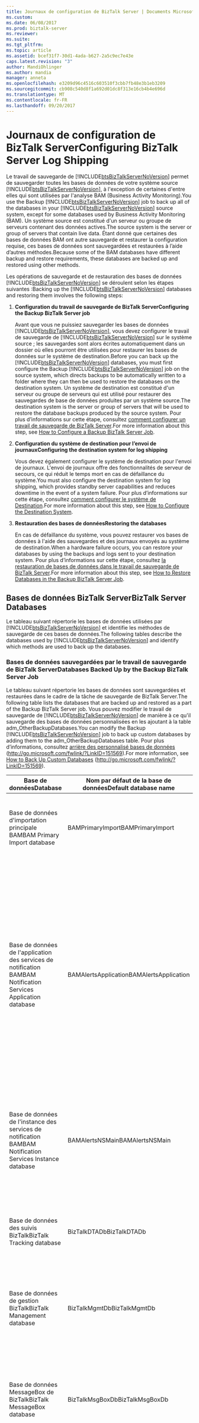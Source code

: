 ```yaml
---
title: Journaux de configuration de BizTalk Server | Documents Microsoft
ms.custom: 
ms.date: 06/08/2017
ms.prod: biztalk-server
ms.reviewer: 
ms.suite: 
ms.tgt_pltfrm: 
ms.topic: article
ms.assetid: bcef31f7-30d1-4ada-b627-2a5c9ec7e43e
caps.latest.revision: "3"
author: MandiOhlinger
ms.author: mandia
manager: anneta
ms.openlocfilehash: e3209d96c4516c603510f3cbb7fb48e3b1eb3209
ms.sourcegitcommit: cb908c540d8f1a692d01dc8f313e16cb4b4e696d
ms.translationtype: MT
ms.contentlocale: fr-FR
ms.lasthandoff: 09/20/2017
---
```

# <a name="configuring-biztalk-server-log-shipping"></a><span data-ttu-id="999a8-102">Journaux de configuration de BizTalk Server</span><span class="sxs-lookup"><span data-stu-id="999a8-102">Configuring BizTalk Server Log Shipping</span></span>
<span data-ttu-id="999a8-103">Le travail de sauvegarde de [!INCLUDE[btsBizTalkServerNoVersion](../includes/btsbiztalkservernoversion-md.md)] permet de sauvegarder toutes les bases de données de votre système source [!INCLUDE[btsBizTalkServerNoVersion](../includes/btsbiztalkservernoversion-md.md)], à l'exception de certaines d'entre elles qui sont utilisées par l'analyse BAM (Business Activity Monitoring).</span><span class="sxs-lookup"><span data-stu-id="999a8-103">You use the Backup [!INCLUDE[btsBizTalkServerNoVersion](../includes/btsbiztalkservernoversion-md.md)] job to back up all of the databases in your [!INCLUDE[btsBizTalkServerNoVersion](../includes/btsbiztalkservernoversion-md.md)] source system, except for some databases used by Business Activity Monitoring (BAM).</span></span> <span data-ttu-id="999a8-104">Un système source est constitué d'un serveur ou groupe de serveurs contenant des données actives.</span><span class="sxs-lookup"><span data-stu-id="999a8-104">The source system is the server or group of servers that contain live data.</span></span> <span data-ttu-id="999a8-105">Étant donné que certaines des bases de données BAM ont autre sauvegarde et restaurer la configuration requise, ces bases de données sont sauvegardées et restaurées à l’aide d’autres méthodes.</span><span class="sxs-lookup"><span data-stu-id="999a8-105">Because some of the BAM databases have different backup and restore requirements, these databases are backed up and restored using other methods.</span></span>  
  
 <span data-ttu-id="999a8-106">Les opérations de sauvegarde et de restauration des bases de données [!INCLUDE[btsBizTalkServerNoVersion](../includes/btsbiztalkservernoversion-md.md)] se déroulent selon les étapes suivantes :</span><span class="sxs-lookup"><span data-stu-id="999a8-106">Backing up the [!INCLUDE[btsBizTalkServerNoVersion](../includes/btsbiztalkservernoversion-md.md)] databases and restoring them involves the following steps:</span></span>  
  
1.  <span data-ttu-id="999a8-107">**Configuration du travail de sauvegarde de BizTalk Server**</span><span class="sxs-lookup"><span data-stu-id="999a8-107">**Configuring the Backup BizTalk Server job**</span></span>  
  
     <span data-ttu-id="999a8-108">Avant que vous ne puissiez sauvegarder les bases de données [!INCLUDE[btsBizTalkServerNoVersion](../includes/btsbiztalkservernoversion-md.md)], vous devez configurer le travail de sauvegarde de [!INCLUDE[btsBizTalkServerNoVersion](../includes/btsbiztalkservernoversion-md.md)] sur le système source ; les sauvegardes sont alors écrites automatiquement dans un dossier où elles pourront être utilisées pour restaurer les bases de données sur le système de destination.</span><span class="sxs-lookup"><span data-stu-id="999a8-108">Before you can back up the [!INCLUDE[btsBizTalkServerNoVersion](../includes/btsbiztalkservernoversion-md.md)] databases, you must first configure the Backup [!INCLUDE[btsBizTalkServerNoVersion](../includes/btsbiztalkservernoversion-md.md)] job on the source system, which directs backups to be automatically written to a folder where they can then be used to restore the databases on the destination system.</span></span> <span data-ttu-id="999a8-109">Un système de destination est constitué d'un serveur ou groupe de serveurs qui est utilisé pour restaurer des sauvegardes de base de données produites par un système source.</span><span class="sxs-lookup"><span data-stu-id="999a8-109">The destination system is the server or group of servers that will be used to restore the database backups produced by the source system.</span></span> <span data-ttu-id="999a8-110">Pour plus d’informations sur cette étape, consultez [comment configurer un travail de sauvegarde de BizTalk Server](../technical-guides/how-to-configure-a-backup-biztalk-server-job.md).</span><span class="sxs-lookup"><span data-stu-id="999a8-110">For more information about this step, see [How to Configure a Backup BizTalk Server Job](../technical-guides/how-to-configure-a-backup-biztalk-server-job.md).</span></span>  
  
2.  <span data-ttu-id="999a8-111">**Configuration du système de destination pour l’envoi de journaux**</span><span class="sxs-lookup"><span data-stu-id="999a8-111">**Configuring the destination system for log shipping**</span></span>  
  
     <span data-ttu-id="999a8-112">Vous devez également configurer le système de destination pour l'envoi de journaux. L'envoi de journaux offre des fonctionnalités de serveur de secours, ce qui réduit le temps mort en cas de défaillance du système.</span><span class="sxs-lookup"><span data-stu-id="999a8-112">You must also configure the destination system for log shipping, which provides standby server capabilities and reduces downtime in the event of a system failure.</span></span> <span data-ttu-id="999a8-113">Pour plus d’informations sur cette étape, consultez [comment configurer le système de Destination](../technical-guides/how-to-configure-the-destination-system.md).</span><span class="sxs-lookup"><span data-stu-id="999a8-113">For more information about this step, see [How to Configure the Destination System](../technical-guides/how-to-configure-the-destination-system.md).</span></span>  
  
3.  <span data-ttu-id="999a8-114">**Restauration des bases de données**</span><span class="sxs-lookup"><span data-stu-id="999a8-114">**Restoring the databases**</span></span>  
  
     <span data-ttu-id="999a8-115">En cas de défaillance du système, vous pouvez restaurer vos bases de données à l'aide des sauvegardes et des journaux envoyés au système de destination.</span><span class="sxs-lookup"><span data-stu-id="999a8-115">When a hardware failure occurs, you can restore your databases by using the backups and logs sent to your destination system.</span></span> <span data-ttu-id="999a8-116">Pour plus d’informations sur cette étape, consultez [la restauration de bases de données dans le travail de sauvegarde de BizTalk Server](../technical-guides/how-to-restore-databases-in-the-backup-biztalk-server-job.md).</span><span class="sxs-lookup"><span data-stu-id="999a8-116">For more information about this step, see [How to Restore Databases in the Backup BizTalk Server Job](../technical-guides/how-to-restore-databases-in-the-backup-biztalk-server-job.md).</span></span>  
  
## <a name="biztalk-server-databases"></a><span data-ttu-id="999a8-117">Bases de données BizTalk Server</span><span class="sxs-lookup"><span data-stu-id="999a8-117">BizTalk Server Databases</span></span>  
 <span data-ttu-id="999a8-118">Le tableau suivant répertorie les bases de données utilisées par [!INCLUDE[btsBizTalkServerNoVersion](../includes/btsbiztalkservernoversion-md.md)] et identifie les méthodes de sauvegarde de ces bases de données.</span><span class="sxs-lookup"><span data-stu-id="999a8-118">The following tables describe the databases used by [!INCLUDE[btsBizTalkServerNoVersion](../includes/btsbiztalkservernoversion-md.md)] and identify which methods are used to back up the databases.</span></span>  
  
### <a name="databases-backed-up-by-the-backup-biztalk-server-job"></a><span data-ttu-id="999a8-119">Bases de données sauvegardées par le travail de sauvegarde de BizTalk Server</span><span class="sxs-lookup"><span data-stu-id="999a8-119">Databases Backed Up by the Backup BizTalk Server Job</span></span>  
 <span data-ttu-id="999a8-120">Le tableau suivant répertorie les bases de données sont sauvegardées et restaurées dans le cadre de la tâche de sauvegarde de BizTalk Server.</span><span class="sxs-lookup"><span data-stu-id="999a8-120">The following table lists the databases that are backed up and restored as a part of the Backup BizTalk Server job.</span></span> <span data-ttu-id="999a8-121">Vous pouvez modifier le travail de sauvegarde de [!INCLUDE[btsBizTalkServerNoVersion](../includes/btsbiztalkservernoversion-md.md)] de manière à ce qu'il sauvegarde des bases de données personnalisées en les ajoutant à la table adm_OtherBackupDatabases.</span><span class="sxs-lookup"><span data-stu-id="999a8-121">You can modify the Backup [!INCLUDE[btsBizTalkServerNoVersion](../includes/btsbiztalkservernoversion-md.md)] job to back up custom databases by adding them to the adm_OtherBackupDatabases table.</span></span> <span data-ttu-id="999a8-122">Pour plus d’informations, consultez [arrière des personnalisé bases de données](http://go.microsoft.com/fwlink/?LinkID=151569) (http://go.microsoft.com/fwlink/?LinkID=151569).</span><span class="sxs-lookup"><span data-stu-id="999a8-122">For more information, see [How to Back Up Custom Databases](http://go.microsoft.com/fwlink/?LinkID=151569) (http://go.microsoft.com/fwlink/?LinkID=151569).</span></span>  
  
|<span data-ttu-id="999a8-123">Base de données</span><span class="sxs-lookup"><span data-stu-id="999a8-123">Database</span></span>|<span data-ttu-id="999a8-124">Nom par défaut de la base de données</span><span class="sxs-lookup"><span data-stu-id="999a8-124">Default database name</span></span>|<span data-ttu-id="999a8-125"> Description</span><span class="sxs-lookup"><span data-stu-id="999a8-125">Description</span></span>|  
|--------------|---------------------------|-----------------|  
|<span data-ttu-id="999a8-126">Base de données d'importation principale BAM</span><span class="sxs-lookup"><span data-stu-id="999a8-126">BAM Primary Import database</span></span>|<span data-ttu-id="999a8-127">BAMPrimaryImport</span><span class="sxs-lookup"><span data-stu-id="999a8-127">BAMPrimaryImport</span></span>|<span data-ttu-id="999a8-128">Base de données dans laquelle l'analyse BAM collecte les données de suivi brutes.</span><span class="sxs-lookup"><span data-stu-id="999a8-128">This is the database where the Business Activity Monitoring (BAM) collects raw tracking data.</span></span>|  
|<span data-ttu-id="999a8-129">Base de données de l'application des services de notification BAM</span><span class="sxs-lookup"><span data-stu-id="999a8-129">BAM Notification Services Application database</span></span>|<span data-ttu-id="999a8-130">BAMAlertsApplication</span><span class="sxs-lookup"><span data-stu-id="999a8-130">BAMAlertsApplication</span></span>|<span data-ttu-id="999a8-131">Cette base de données contient des informations d'alerte relatives aux notifications BAM.</span><span class="sxs-lookup"><span data-stu-id="999a8-131">This database contains alert information for BAM notifications.</span></span> <span data-ttu-id="999a8-132">Par exemple, lorsque vous créez une alerte à partir du portail BAM, des entrées spécifiant les conditions et les événements auxquels l'alerte se rapporte ainsi que des éléments de données relatifs à l'alerte sont insérés dans la base de données.</span><span class="sxs-lookup"><span data-stu-id="999a8-132">For example, when you create an alert using the BAM portal, entries are inserted in the database specifying the conditions and events to which the alert pertains, as well as other supporting data items for the alert.</span></span>|  
|<span data-ttu-id="999a8-133">Base de données de l'instance des services de notification BAM</span><span class="sxs-lookup"><span data-stu-id="999a8-133">BAM Notification Services Instance database</span></span>|<span data-ttu-id="999a8-134">BAMAlertsNSMain</span><span class="sxs-lookup"><span data-stu-id="999a8-134">BAMAlertsNSMain</span></span>|<span data-ttu-id="999a8-135">Cette base de données des informations d'instance précisant la manière dont les services de notification se connectent au système contrôlé par l'analyse BAM.</span><span class="sxs-lookup"><span data-stu-id="999a8-135">This database contains instance information specifying how the notification services connect to the system that BAM is monitoring.</span></span>|  
|<span data-ttu-id="999a8-136">Base de données des suivis BizTalk</span><span class="sxs-lookup"><span data-stu-id="999a8-136">BizTalk Tracking database</span></span>|<span data-ttu-id="999a8-137">BizTalkDTADb</span><span class="sxs-lookup"><span data-stu-id="999a8-137">BizTalkDTADb</span></span>|<span data-ttu-id="999a8-138">Cette base de données stocke les données d'analyse du fonctionnement traitées par le moteur de suivis BizTalk Server.</span><span class="sxs-lookup"><span data-stu-id="999a8-138">This database stores health monitoring data tracked by the BizTalk Server tracking engine.</span></span>|  
|<span data-ttu-id="999a8-139">Base de données de gestion BizTalk</span><span class="sxs-lookup"><span data-stu-id="999a8-139">BizTalk Management database</span></span>|<span data-ttu-id="999a8-140">BizTalkMgmtDb</span><span class="sxs-lookup"><span data-stu-id="999a8-140">BizTalkMgmtDb</span></span>|<span data-ttu-id="999a8-141">Cette base de données constitue la banque centrale de méta-informations de toutes les instances de BizTalk Server.</span><span class="sxs-lookup"><span data-stu-id="999a8-141">This database is the central meta-information store for all instances of BizTalk Server.</span></span>|  
|<span data-ttu-id="999a8-142">Base de données MessageBox de BizTalk</span><span class="sxs-lookup"><span data-stu-id="999a8-142">BizTalk MessageBox database</span></span>|<span data-ttu-id="999a8-143">BizTalkMsgBoxDb</span><span class="sxs-lookup"><span data-stu-id="999a8-143">BizTalkMsgBoxDb</span></span>|<span data-ttu-id="999a8-144">Cette base de données est utilisée par le moteur de BizTalk Server pour le routage, la mise en file d'attente, la gestion des instances et de nombreuses autres tâches.</span><span class="sxs-lookup"><span data-stu-id="999a8-144">This database is used by the BizTalk Server engine for routing, queuing, instance management, and a variety of other tasks.</span></span>|  
|<span data-ttu-id="999a8-145">Base de données du moteur de règles</span><span class="sxs-lookup"><span data-stu-id="999a8-145">Rule Engine database</span></span>|<span data-ttu-id="999a8-146">BizTalkRuleEngineDb</span><span class="sxs-lookup"><span data-stu-id="999a8-146">BizTalkRuleEngineDb</span></span>|<span data-ttu-id="999a8-147">Cette base de données constitue un référentiel pour les éléments suivants :</span><span class="sxs-lookup"><span data-stu-id="999a8-147">This database is a repository for:</span></span><br /><br /> <span data-ttu-id="999a8-148">-Les stratégies, qui sont des ensembles de règles associées.</span><span class="sxs-lookup"><span data-stu-id="999a8-148">-   Policies, which are sets of related rules.</span></span><br /><span data-ttu-id="999a8-149">-Les vocabulaires, qui sont des collections de noms conviviaux spécifique à un domaine pour référencer des données dans les règles.</span><span class="sxs-lookup"><span data-stu-id="999a8-149">-   Vocabularies, which are collections of user-friendly, domain-specific names for data references in rules.</span></span>|  
|<span data-ttu-id="999a8-150">Base de données SSO</span><span class="sxs-lookup"><span data-stu-id="999a8-150">SSO database</span></span>|<span data-ttu-id="999a8-151">SSODB</span><span class="sxs-lookup"><span data-stu-id="999a8-151">SSODB</span></span>|<span data-ttu-id="999a8-152">Cette base de données Enterprise Single Sign-On stocke en toute sécurité la configuration des informations pour les emplacements de réception.</span><span class="sxs-lookup"><span data-stu-id="999a8-152">This Enterprise Single Sign-On database more securely stores the configuration information for receive locations.</span></span>|  
  
### <a name="databases-backed-up-when-backing-up-the-bam-analysis-and-tracking-analysis-server-databases"></a><span data-ttu-id="999a8-153">Bases de données sauvegardées lors de la sauvegarde de l’analyse BAM et l’analyse de suivi des bases de données de serveur</span><span class="sxs-lookup"><span data-stu-id="999a8-153">Databases Backed Up When Backing Up the BAM Analysis and Tracking Analysis Server Databases</span></span>  
 <span data-ttu-id="999a8-154">Le tableau suivant répertorie les bases de données qui sont sauvegardés en utilisant les procédures dans [sauvegarde de l’analyse BAM et de suivi de base de données Analysis Server](http://msdn.microsoft.com/library/aa578580\(v=bts.70\).aspx):</span><span class="sxs-lookup"><span data-stu-id="999a8-154">The following table lists the databases that are backed up using the procedures in [Backing Up the BAM Analysis and Tracking Analysis Server Database](http://msdn.microsoft.com/library/aa578580\(v=bts.70\).aspx):</span></span>  
  
|<span data-ttu-id="999a8-155">Base de données</span><span class="sxs-lookup"><span data-stu-id="999a8-155">Database</span></span>|<span data-ttu-id="999a8-156">Nom par défaut de la base de données</span><span class="sxs-lookup"><span data-stu-id="999a8-156">Default database name</span></span>|<span data-ttu-id="999a8-157"> Description</span><span class="sxs-lookup"><span data-stu-id="999a8-157">Description</span></span>|  
|--------------|---------------------------|-----------------|  
|<span data-ttu-id="999a8-158">Schémas en étoile BAM</span><span class="sxs-lookup"><span data-stu-id="999a8-158">BAM Star Schema</span></span>|<span data-ttu-id="999a8-159">BAMStarSchema</span><span class="sxs-lookup"><span data-stu-id="999a8-159">BAMStarSchema</span></span>|<span data-ttu-id="999a8-160">Cette base de données contient le tableau intermédiaire et les tables de mesures et de dimensions.</span><span class="sxs-lookup"><span data-stu-id="999a8-160">This database contains the staging table, and the measure and dimension tables.</span></span>|  
|<span data-ttu-id="999a8-161">Analyse BAM</span><span class="sxs-lookup"><span data-stu-id="999a8-161">BAM Analysis</span></span>|<span data-ttu-id="999a8-162">BAMAnalysis</span><span class="sxs-lookup"><span data-stu-id="999a8-162">BAMAnalysis</span></span>|<span data-ttu-id="999a8-163">Cette base de données contient les cubes OLAP d'analyse BAM pour les analyses en ligne et hors ligne.</span><span class="sxs-lookup"><span data-stu-id="999a8-163">This database contains BAM OLAP cubes for both online and offline analysis.</span></span>|  
|<span data-ttu-id="999a8-164">Archives BAM</span><span class="sxs-lookup"><span data-stu-id="999a8-164">BAM Archive</span></span>|<span data-ttu-id="999a8-165">BAMArchive</span><span class="sxs-lookup"><span data-stu-id="999a8-165">BAMArchive</span></span>|<span data-ttu-id="999a8-166">Base de données dans laquelle sont archivées les anciennes données d'activité d'entreprise.</span><span class="sxs-lookup"><span data-stu-id="999a8-166">This database archives old business activity data.</span></span> <span data-ttu-id="999a8-167">Créez une base de données d'archives de l'analyse BAM pour réduire la quantité de données d'activité d'entreprise accumulées dans la base de données d'importation principale BAM.</span><span class="sxs-lookup"><span data-stu-id="999a8-167">Create a BAM Archive database to minimize the accumulation of business activity data in the BAM Primary Import database.</span></span>|  
|<span data-ttu-id="999a8-168">Serveur Analyse des suivis</span><span class="sxs-lookup"><span data-stu-id="999a8-168">Tracking Analysis Server</span></span>|<span data-ttu-id="999a8-169">BizTalkAnalysisDb</span><span class="sxs-lookup"><span data-stu-id="999a8-169">BizTalkAnalysisDb</span></span>|<span data-ttu-id="999a8-170">Cette base de données contient les cubes OLAP d'analyse de fonctionnement.</span><span class="sxs-lookup"><span data-stu-id="999a8-170">This database stores health monitoring online analytical processing (OLAP) cubes.</span></span>|  
  
 <span data-ttu-id="999a8-171">Cette section du guide d’exploitation décrit les étapes supplémentaires que vous devez suivre pour configurer BizTalk Server des journaux.</span><span class="sxs-lookup"><span data-stu-id="999a8-171">This section of the operations guide describes additional steps that you should follow to configure BizTalk Server log shipping.</span></span>  
  
## <a name="in-this-section"></a><span data-ttu-id="999a8-172">Dans cette section</span><span class="sxs-lookup"><span data-stu-id="999a8-172">In This Section</span></span>  
  
-   [<span data-ttu-id="999a8-173">Configuration du système Source</span><span class="sxs-lookup"><span data-stu-id="999a8-173">Configuring the Source System</span></span>](../technical-guides/configuring-the-source-system.md)  
  
-   [<span data-ttu-id="999a8-174">Comment configurer le système de Destination</span><span class="sxs-lookup"><span data-stu-id="999a8-174">How to Configure the Destination System</span></span>](../technical-guides/how-to-configure-the-destination-system.md)  
  
-   [<span data-ttu-id="999a8-175">Configuration des journaux de BizTalk Server pour les bases de données supplémentaires</span><span class="sxs-lookup"><span data-stu-id="999a8-175">Configuring BizTalk Server Log Shipping for Additional Databases</span></span>](../technical-guides/configuring-biztalk-server-log-shipping-for-additional-databases.md)  
  
-   [<span data-ttu-id="999a8-176">Analyse de BizTalk Server des journaux</span><span class="sxs-lookup"><span data-stu-id="999a8-176">Monitoring BizTalk Server Log Shipping</span></span>](../technical-guides/monitoring-biztalk-server-log-shipping.md)